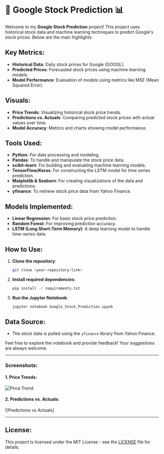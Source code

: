 # 🚀 Google Stock Prediction 📊

Welcome to my **Google Stock Prediction** project! This project uses historical stock data and machine learning techniques to predict Google's stock prices. Below are the main highlights:

## Key Metrics:
- **Historical Data**: Daily stock prices for Google (GOOGL).
- **Predicted Prices**: Forecasted stock prices using machine learning models.
- **Model Performance**: Evaluation of models using metrics like MSE (Mean Squared Error).

## Visuals:
- **Price Trends**: Visualizing historical stock price trends.
- **Predictions vs. Actuals**: Comparing predicted stock prices with actual values over time.
- **Model Accuracy**: Metrics and charts showing model performance.

## Tools Used:
- **Python**: For data processing and modeling.
- **Pandas**: To handle and manipulate the stock price data.
- **scikit-learn**: For building and evaluating machine learning models.
- **TensorFlow/Keras**: For constructing the LSTM model for time series prediction.
- **Matplotlib & Seaborn**: For creating visualizations of the data and predictions.
- **yfinance**: To retrieve stock price data from Yahoo Finance.

## Models Implemented:
- **Linear Regression**: For basic stock price prediction.
- **Random Forest**: For improving prediction accuracy.
- **LSTM (Long Short-Term Memory)**: A deep learning model to handle time-series data.

## How to Use:
1. **Clone the repository**:
    ```bash
    git clone <your-repository-link>
    ```

2. **Install required dependencies**:
    ```bash
    pip install -r requirements.txt
    ```

3. **Run the Jupyter Notebook**:
    ```bash
    jupyter notebook Google_Stock_Prediction.ipynb
    ```

## Data Source:
- The stock data is pulled using the `yfinance` library from Yahoo Finance.

Feel free to explore the notebook and provide feedback! Your suggestions are always welcome.

---

### Screenshots:

#### 1. Price Trends:
![Price Trend](https://github.com/user-attachments/assets/3c63f049-b2db-4235-ad2e-04254be57cc3)


#### 2. Predictions vs. Actuals:
![Predictions vs Actuals]

---

## License:
This project is licensed under the MIT License - see the [LICENSE](./LICENSE) file for details.

